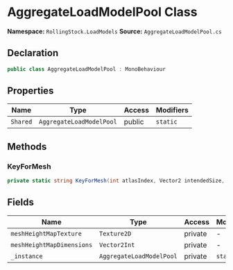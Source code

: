 # AggregateLoadModelPool Class

**Namespace:** `RollingStock.LoadModels`
**Source:** `AggregateLoadModelPool.cs`

## Declaration

```csharp
public class AggregateLoadModelPool : MonoBehaviour
```

## Properties

| Name | Type | Access | Modifiers |
|------|------|--------|-----------|
| `Shared` | `AggregateLoadModelPool` | public | `static` |

## Methods

### KeyForMesh

```csharp
private static string KeyForMesh(int atlasIndex, Vector2 intendedSize, int lod)
```

## Fields

| Name | Type | Access | Modifiers |
|------|------|--------|-----------|
| `meshHeightMapTexture` | `Texture2D` | private | - |
| `meshHeightMapDimensions` | `Vector2Int` | private | - |
| `_instance` | `AggregateLoadModelPool` | private | `static` |

